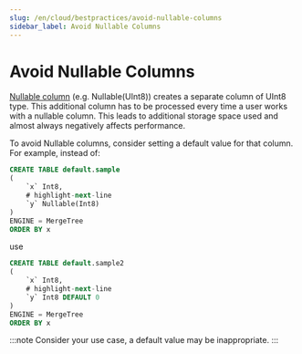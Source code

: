 ```yaml
---
slug: /en/cloud/bestpractices/avoid-nullable-columns
sidebar_label: Avoid Nullable Columns
---
```


# Avoid Nullable Columns


[Nullable column](/docs/en/sql-reference/data-types/nullable/) (e.g. Nullable(UInt8)) creates a separate column of UInt8 type. This additional column has to be processed every time a user works with a nullable column. This leads to additional storage space used and almost always negatively affects performance.

To avoid Nullable columns, consider setting a default value for that column.  For example, instead of:

```sql
CREATE TABLE default.sample
(
    `x` Int8,
    # highlight-next-line
    `y` Nullable(Int8)
)
ENGINE = MergeTree
ORDER BY x
```
use

```sql
CREATE TABLE default.sample2
(
    `x` Int8,
    # highlight-next-line
    `y` Int8 DEFAULT 0
)
ENGINE = MergeTree
ORDER BY x
```

:::note
Consider your use case, a default value may be inappropriate.
:::
